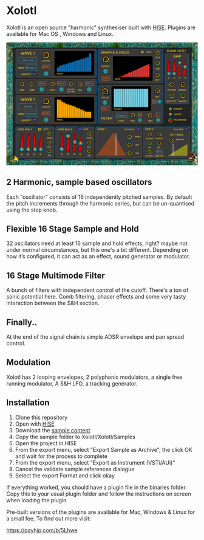 # Xolotl

Xolotl is an open source "harmonic" synthesiser built with [HISE](https://github.com/christophhart/HISE).  Plugins are available for Mac OS , Windows and Linux.
  
![Xolot](https://raw.githubusercontent.com/publicsamples/Xolotl/main/Xolotl.png)

## 2 Harmonic, sample based oscillators

Each "oscillator" consists of 16 independently pitched samples. By default the pitch increments through the harmonic series, but can be un-quantised using the step knob. 

## Flexible 16 Stage Sample and Hold

32 oscillators need at least 16 sample and hold effects, right? maybe not under normal circumstances, but this one's a bit different. Depending on how it’s configured, it  can act as an effect, sound generator or modulator.

## 16 Stage Multimode Filter

A bunch of filters with independent control of the cutoff. There's a ton of sonic potential here. Comb filtering, phaser effects and some very tasty interaction between the S&H section.

## Finally..

At the end of the signal chain is simple ADSR envelope and pan spread control.

## Modulation

Xolotl has 2 looping envelopes, 2 polyphonic modulators, a single free running modulator, A S&H LFO, a tracking generator.

## Installation

1. Clone this repository
2. Open with [HISE](https://github.com/christophhart/HISE)
3. Download the [sample content](https://github.com/publicsamples/Xolotl/releases)
4. Copy the sample folder to Xolotl/Xolotl/Samples
5. Open the project in HISE
6. From the export menu, select "Export Sample as Archive", the click OK and wait for the process to complete
7. From the export menu, select "Export as Instrument (VSTi/AUi)"
8. Cancel the validate sample references dialogue
9. Select the export Format and click okay

If everything worked, you should have a plugin file in the binaries folder. Copy this to your usual plugin folder and follow the instructions on screen when loading the plugin. 

Pre-built versions of the plugins are available for Mac, Windows & Linux for a small fee. To find out more visit: 

https://payhip.com/b/5Lhwe

